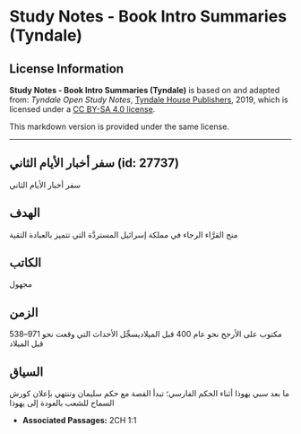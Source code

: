 # Study Notes - Book Intro Summaries (Tyndale)

## License Information

**Study Notes - Book Intro Summaries (Tyndale)** is based on and adapted from: _Tyndale Open Study Notes_, [Tyndale House Publishers](https://tyndaleopenresources.com/), 2019, which is licensed under a [CC BY-SA 4.0 license](https://creativecommons.org/licenses/by-sa/4.0/legalcode.en).

This markdown version is provided under the same license.



--------------------------------

## سفر أخبار الأيام الثاني (id: 27737)

سفر أخبار الأيام الثاني

الهدف
-----

منح القرَّاء الرجاء في مملكة إسرائيل المستردَّة التي تتميز بالعبادة التقية

الكاتب
------

مجهول

الزمن
-----

مكتوب على الأرجح نحو عام 400 قبل الميلاديسجِّل الأحداث التي وقعت نحو 971–538 قبل الميلاد

السياق
------

ما بعد سبي يهوذا أثناء الحكم الفارسي؛ تبدأ القصة مع حكم سليمان وتنتهي بإعلان كورش السماح للشعب بالعودة إلى يهوذا

* **Associated Passages:** 2CH 1:1

